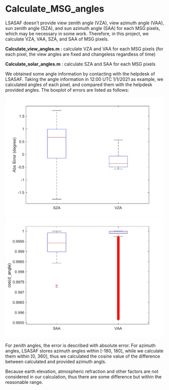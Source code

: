 # Calculate_MSG_angles
LSASAF doesn't provide  view zenith angle (VZA), view azimuth angle (VAA), sun zenith angle (SZA), and sun azimuth angle (SAA) for each MSG pixels, which may be necessary in some work. Therefore, in this project, we calculate VZA, VAA, SZA, and SAA of MSG pixels.

**Calculate_view_angles.m** : calculate VZA and VAA for each MSG pixels (for each pixel, the view angles are fixed and changeless regardless of time)

**Calculate_solar_angles.m** : calculate SZA and SAA for each MSG pixels

We obtained some angle information by contacting with the helpdesk of LSASAF. Taking the angle information in 12:00 UTC 1/1/2021 as example, we calculated angles of each pixel, and compared them with the helpdesk provided angles. The boxplot of errors are listed as follows:

![image](https://github.com/222huan/Calculate_MSG_angles/blob/main/zenith.jpg)
![image](https://github.com/222huan/Calculate_MSG_angles/blob/main/azi.jpg)

For zenith angles, the error is described with absolute error.  For azimuth angles, LSASAF stores azimuth angles within [-180, 180], while we calculate them within [0, 360], thus we calculated the cosine value of the difference between calculated and provided azimuth angls.

Because earth elevation, atmospheric refraction and other factors are not considered in our calculation, thus there are some difference but within the reasonable range.
